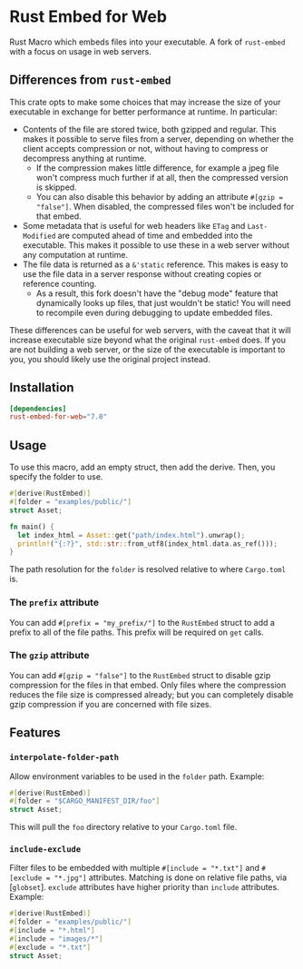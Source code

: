 # Rust Embed for Web

Rust Macro which embeds files into your executable. A fork of `rust-embed` with a focus on usage in web servers.

## Differences from `rust-embed`

This crate opts to make some choices that may increase the size of your
executable in exchange for better performance at runtime. In particular:

- Contents of the file are stored twice, both gzipped and regular. This makes it
  possible to serve files from a server, depending on whether the client accepts
  compression or not, without having to compress or decompress anything at
  runtime.
  - If the compression makes little difference, for example a jpeg file won't
    compress much further if at all, then the compressed version is skipped.
  - You can also disable this behavior by adding an attribute `#[gzip = "false"]`.
    When disabled, the compressed files won't be included for that embed.
- Some metadata that is useful for web headers like `ETag` and `Last-Modified`
  are computed ahead of time and embedded into the executable. This makes it
  possible to use these in a web server without any computation at runtime.
- The file data is returned as a `&'static` reference. This makes is easy to use
  the file data in a server response without creating copies or reference
  counting.
  - As a result, this fork doesn't have the "debug mode" feature that
    dynamically looks up files, that just wouldn't be static! You will need to
    recompile even during debugging to update embedded files.

These differences can be useful for web servers, with the caveat that it will
increase executable size beyond what the original `rust-embed` does. If you are
not building a web server, or the size of the executable is important to you,
you should likely use the original project instead.

## Installation

```toml
[dependencies]
rust-embed-for-web="7.0"
```

## Usage

To use this macro, add an empty struct, then add the derive. Then, you specify the folder to use.

```rust
#[derive(RustEmbed)]
#[folder = "examples/public/"]
struct Asset;

fn main() {
  let index_html = Asset::get("path/index.html").unwrap();
  println!("{:?}", std::str::from_utf8(index_html.data.as_ref()));
}
```

The path resolution for the `folder` is resolved relative to where `Cargo.toml` is.

### The `prefix` attribute

You can add `#[prefix = "my_prefix/"]` to the `RustEmbed` struct to add a prefix
to all of the file paths. This prefix will be required on `get` calls.

### The `gzip` attribute

You can add `#[gzip = "false"]` to the `RustEmbed` struct to disable gzip
compression for the files in that embed. Only files where the compression
reduces the file size is compressed already; but you can completely disable gzip
compression if you are concerned with file sizes.

## Features

### `interpolate-folder-path`

Allow environment variables to be used in the `folder` path. Example:

```rust
#[derive(RustEmbed)]
#[folder = "$CARGO_MANIFEST_DIR/foo"]
struct Asset;
```

This will pull the `foo` directory relative to your `Cargo.toml` file.

### `include-exclude`
Filter files to be embedded with multiple `#[include = "*.txt"]` and `#[exclude = "*.jpg"]` attributes. 
Matching is done on relative file paths, via [`globset`].
`exclude` attributes have higher priority than `include` attributes.
Example:

```rust
#[derive(RustEmbed)]
#[folder = "examples/public/"]
#[include = "*.html"]
#[include = "images/*"]
#[exclude = "*.txt"]
struct Asset;
```
